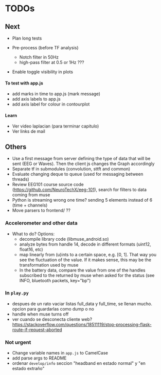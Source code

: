 # TODOs

## Next

* Plan long tests

* Pre-process (before TF analysis)
  + Notch filter in 50Hz
  + high-pass filter at 0.5 or 1Hz ???

* Enable toggle visibility in plots

#### To test with app.js
* add marks in time to app.js (mark message)
* add axis labels to app.js
* add axis label for colour in contourplot

#### Learn
* Ver video laplacian (para terminar capitulo)
* Ver links de mail


## Others
* Use a first message from server defining the type of data that will be sent (EEG or Waves). Then the client js changes the Graph accordingly
* Separate tf in submodules (convolution, sttft and common)
* Evaluate changing deque to queue (used for messaging between threads)
* Review EEG101 course source code (https://github.com/NeuroTechX/eeg-101), search for filters to data coming from muse
* Python is streaming wrong one time? sending 5 elements instead of 6 (time + channels)
* Move parsers to frontend/ ??

### Accelerometer and other data
* What to do? Options:
  + decompile library code (libmuse_android.so)
  + analyze bytes from handle 14, decode in different formats (uint12, float16, etc)
  + map linearly from (u)ints to a certain space, e.g. [0, 1]. That way you see the fluctuation of the value. If it makes sense, this may be the transformation used by muse
  + In the battery data, compare the value from one of the handles subscribed to the returned by muse when asked for the status (see INFO, bluetooth packets, key="bp")

### In `play.py`
* despues de un rato vaciar listas full_data y full_time, se llenan mucho. opcion para guardarlas como dump o no
* handle when muse turns off
* ver cuando se desconecta cliente web?  https://stackoverflow.com/questions/18511119/stop-processing-flask-route-if-request-aborted

### Not urgent
* Change variable names in `app.js` to CamelCase
* add parse args to README
* ordenar `develop/info` seccion "headband en estado normal" y "en estado extraño"
